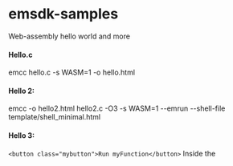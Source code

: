 # emsdk-samples
Web-assembly hello world and more

#### Hello.c
emcc hello.c -s WASM=1 -o hello.html

#### Hello 2:
emcc -o hello2.html hello2.c -O3 -s WASM=1 --emrun --shell-file template/shell_minimal.html

#### Hello 3:

`
<button class="mybutton">Run myFunction</button>
`
Inside the <script type='text/javascript'> - tag

`document.querySelector('.mybutton').addEventListener('click', function(){
  alert('check console');
  var result = Module.ccall('myFunction', // name of C function 
                             null, // return type
                             null, // argument types
                             null); // arguments
});
`
emcc -o hello.html hello.c -O3 -s WASM=1 --emrun --shell-file template/shell_minimal.html -s NO_EXIT_RUNTIME=1  -s EXTRA_EXPORTED_RUNTIME_METHODS=‘[“ccall”]’
